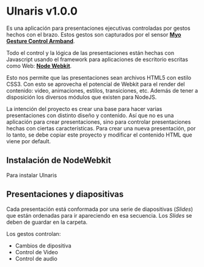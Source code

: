 Ulnaris v1.0.0
==============================

Es una aplicación para presentaciones ejecutivas controladas por gestos hechos con el brazo. Estos gestos son capturados por el sensor [**Myo Gesture Control Armband**](https://www.myo.com/).

Todo el control y la lógica de las presentaciones están hechas con Javascript usando el framework para aplicaciones de escritorio escritas como Web: [**Node Webkit**](https://github.com/nwjs/nw.js/).

Esto nos permite que las presentaciones sean archivos HTML5 con estilo CSS3. Con esto se aprovecha el potencial de Webkit para el render del contenido: video, animaciones, estilos, transiciones, etc. Además de tener a disposición los diversos módulos que existen para NodeJS.

La intención del proyecto es crear una base para hacer varias presentaciones con distinto diseño y contenido. Así que no es una aplicación para crear presentaciones, sino para controlar presentaciones hechas con ciertas características.
Para crear una nueva presentación, por lo tanto, se debe copiar este proyecto y modificar el contenido HTML que viene por default.

Instalación de NodeWebkit
------------------------------

Para instalar Ulnaris

Presentaciones y diapositivas
------------------------------

Cada presentación está conformada por una serie de diapositivas (*Slides*) que están ordenadas para ir apareciendo en esa secuencia.
Los *Slides* se deben de guardar en la carpeta.

Los gestos controlan:

* Cambios de dipositiva
* Control de Video
* Control de audio
